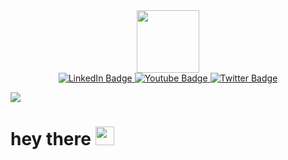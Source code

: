 <div id="header" align="center">
  <img src="https://media.giphy.com/media/ao9DUiTKH60XS/giphy.gif" width="100"/>
</div>

<div id="badges" align="center">
  <a href="https://www.linkedin.com/in/joel-sen-bb86721b6/">
    <img src="https://img.shields.io/badge/LinkedIn-blue?style=for-the-badge&logo=linkedin&logoColor=white" alt="LinkedIn Badge"/>
  </a >
  <a href="https://www.youtube.com/channel/UCmJmWg7_6VIzDhYeGC2jnPw">
    <img src="https://img.shields.io/badge/YouTube-red?style=for-the-badge&logo=youtube&logoColor=white" alt="Youtube Badge"/>
  </a>
  <a href="https://twitter.com/joel_sen_">
    <img src="https://img.shields.io/badge/Twitter-blue?style=for-the-badge&logo=twitter&logoColor=white" alt="Twitter Badge"/>
  </a>
 
</div>


  ![](https://komarev.com/ghpvc/?username=joelljoel&style=for-the-badge)

<h1>
  hey there
  <img src="https://media.giphy.com/media/hvRJCLFzcasrR4ia7z/giphy.gif" width="30px"/>
</h1>
